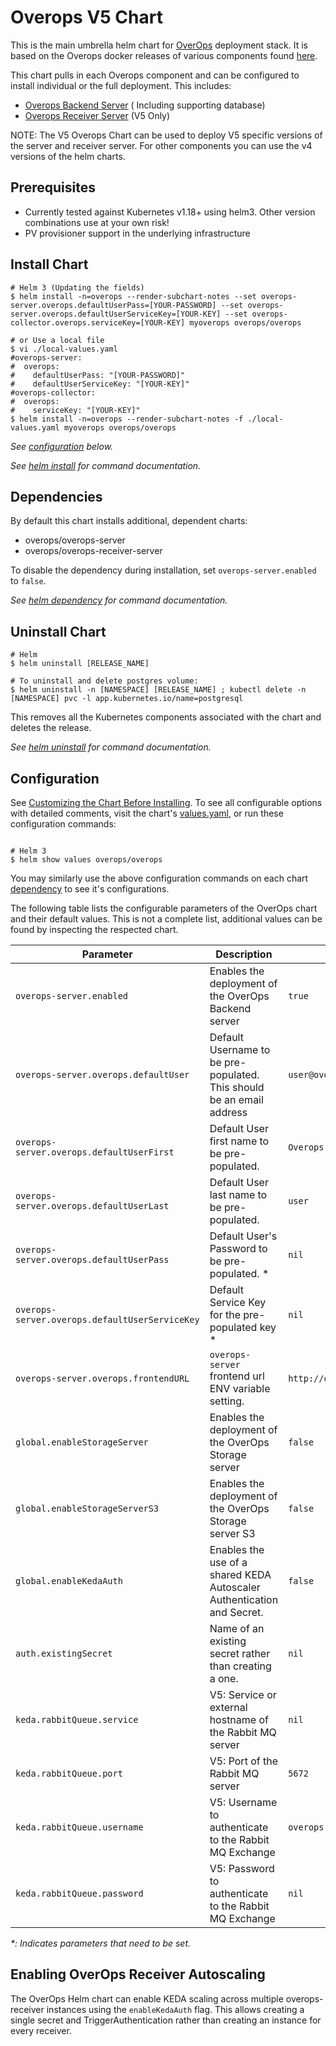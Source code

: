 # Overops V5 Chart
This is the main umbrella helm chart for [OverOps](https://www.overops.com/) deployment stack. It is based on the Overops docker releases of various components found [here](https://hub.docker.com/r/overops/). 

This chart pulls in each Overops component and can be configured to install individual or the full deployment. This includes:

* [Overops Backend Server](../overops-server/README.MD) ( Including supporting database)
* [Overops Receiver Server](../overops-receiver-server/README.MD) (V5 Only)

NOTE: The V5 Overops Chart can be used to deploy V5 specific versions of the server and receiver server. For other components you can use the v4 versions of the helm charts.

## Prerequisites

* Currently tested against Kubernetes v1.18+ using helm3. Other version combinations use at your own risk!
* PV provisioner support in the underlying infrastructure


## Install Chart
```console
# Helm 3 (Updating the fields)
$ helm install -n=overops --render-subchart-notes --set overops-server.overops.defaultUserPass=[YOUR-PASSWORD] --set overops-server.overops.defaultUserServiceKey=[YOUR-KEY] --set overops-collector.overops.serviceKey=[YOUR-KEY] myoverops overops/overops

# or Use a local file 
$ vi ./local-values.yaml
#overops-server:
#  overops:
#    defaultUserPass: "[YOUR-PASSWORD]"
#    defaultUserServiceKey: "[YOUR-KEY]"
#overops-collector:
#  overops:
#    serviceKey: "[YOUR-KEY]"
$ helm install -n=overops --render-subchart-notes -f ./local-values.yaml myoverops overops/overops
```

_See [configuration](#configuration) below._

_See [helm install](https://helm.sh/docs/helm/helm_install/) for command documentation._

## Dependencies

By default this chart installs additional, dependent charts:

- overops/overops-server
- overops/overops-receiver-server

To disable the dependency during installation, set `overops-server.enabled` to `false`. 

_See [helm dependency](https://helm.sh/docs/helm/helm_dependency/) for command documentation._

## Uninstall Chart

```console
# Helm
$ helm uninstall [RELEASE_NAME]

# To uninstall and delete postgres volume:
$ helm uninstall -n [NAMESPACE] [RELEASE_NAME] ; kubectl delete -n [NAMESPACE] pvc -l app.kubernetes.io/name=postgresql
```

This removes all the Kubernetes components associated with the chart and deletes the release.

_See [helm uninstall](https://helm.sh/docs/helm/helm_uninstall/) for command documentation._

## Configuration

See [Customizing the Chart Before Installing](https://helm.sh/docs/intro/using_helm/#customizing-the-chart-before-installing). To see all configurable options with detailed comments, visit the chart's [values.yaml](./values.yaml), or run these configuration commands:

```console

# Helm 3
$ helm show values overops/overops
```

You may similarly use the above configuration commands on each chart [dependency](#dependencies) to see it's configurations.

The following table lists the configurable parameters of the OverOps chart and their default values. This is not a complete list, additional values can be found by inspecting the respected chart.

| Parameter                                    | Description                                                                    | Default                                              |
| -------------------------------------------- | -------------------------------------------------------------------------------| ---------------------------------------------------- |
| `overops-server.enabled`                     | Enables the deployment of the OverOps Backend server                           | `true`                                               |
| `overops-server.overops.defaultUser`         | Default Username to be pre-populated. This should be an email address          | `user@overops.com`                                   |
| `overops-server.overops.defaultUserFirst`    | Default User first name to be pre-populated.                                   | `Overops`                                            |
| `overops-server.overops.defaultUserLast`     | Default User last name to be pre-populated.                                    | `user`                                               |
| `overops-server.overops.defaultUserPass`     | Default User's Password to be pre-populated.  *                                | `nil`                                                |
| `overops-server.overops.defaultUserServiceKey` | Default Service Key for the pre-populated key *                              | `nil`                                                |
| `overops-server.overops.frontendURL`         | `overops-server` frontend url ENV variable setting.                            | `http://overops.127.0.0.1.nip.io:9191/`              |
| `global.enableStorageServer`                 | Enables the deployment of the OverOps Storage server                           | `false`                                              |
| `global.enableStorageServerS3`               | Enables the deployment of the OverOps Storage server S3                        | `false`                                              |
| `global.enableKedaAuth`                      | Enables the use of a shared KEDA Autoscaler Authentication and Secret.         | `false`                                              |
| `auth.existingSecret`                        | Name of an existing secret rather than creating a one.                         | `nil`                                                |
| `keda.rabbitQueue.service`                   | V5: Service or external hostname of the Rabbit MQ server                       | `nil`                                                |
| `keda.rabbitQueue.port`                      | V5: Port of the Rabbit MQ server                                               | `5672`                                               |
| `keda.rabbitQueue.username`                  | V5: Username to authenticate to the Rabbit MQ Exchange                         | `overops`                                            |
| `keda.rabbitQueue.password`                  | V5: Password to authenticate to the Rabbit MQ Exchange                         | `nil`                                                |

_*: Indicates parameters that need to be set._


## Enabling OverOps Receiver Autoscaling

The OverOps Helm chart can enable KEDA scaling across multiple overops-receiver instances using the `enableKedaAuth` flag. This allows creating a single
secret and TriggerAuthentication rather than creating an instance for every receiver.